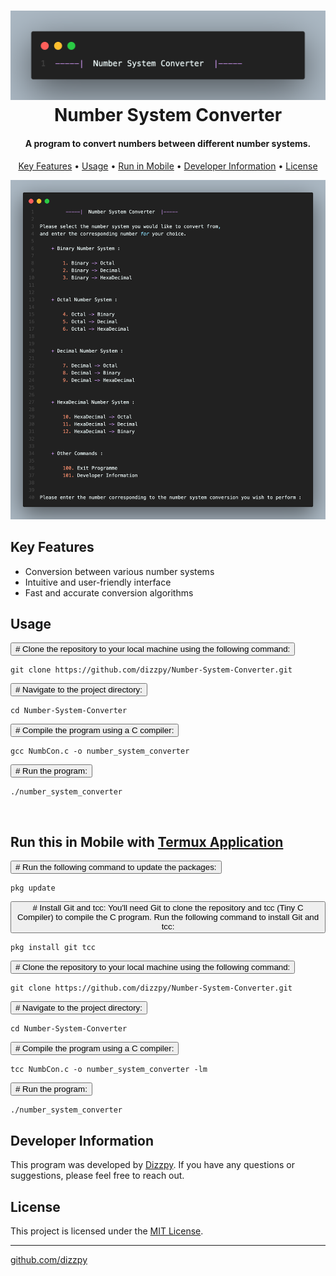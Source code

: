<h1 align="center">

  <img src="https://github.com/dizzpy/Number-System-Converter/blob/main/hedderimg.png" alt="banner">

  
  <br>
  Number System Converter
  <br>
</h1>

<h4 align="center">A program to convert numbers between different number systems.</h4>


<p align="center">
  <a href="#key-features">Key Features</a> •
  <a href="#usage">Usage</a> •
  <a href="#run-this-in-mobile-with-termux-application">Run in Mobile</a> •
  <a href="#developer-information">Developer Information</a> •
  <a href="#license">License</a>
</p>

<img src="https://github.com/dizzpy/Number-System-Converter/blob/main/Preview.png" alt="banner">

<h2>Key Features</h2>

<ul>
  <li> Conversion between various number systems</li>
  <li> Intuitive and user-friendly interface</li>
  <li> Fast and accurate conversion algorithms</li>
</ul>

<h2>Usage</h2>

<div>
  <button class="copy-button" data-text="git clone https://github.com/dizzpy/Number-System-Converter.git"># Clone the repository to your local machine using the following command:</button>
</div>

<pre><code id="clone-command">git clone https://github.com/dizzpy/Number-System-Converter.git</code></pre>

<div>
  <button class="copy-button" data-text="cd Number-System-Converter"># Navigate to the project directory:</button>
</div>

<pre><code id="navigate-command">cd Number-System-Converter</code></pre>

<div>
  <button class="copy-button" data-text="gcc main.c -o number_system_converter"># Compile the program using a C compiler:</button>
</div>

<pre><code id="compile-command">gcc NumbCon.c -o number_system_converter</code></pre>

<div>
  <button class="copy-button" data-text="./number_system_converter"># Run the program:</button>
</div>

<pre><code id="run-command">./number_system_converter</code></pre>

<br>


<h2>Run this in Mobile with <a href="https://play.google.com/store/search?q=termux&c=apps" target="_blank">Termux Application</a>
</h2>

<div>
  <button class="copy-button" data-text="pkg update"># Run the following command to update the packages:</button>
</div>

<pre><code id="update-command">pkg update</code></pre>

<div>
  <button class="copy-button" data-text="pkg install git tcc"># Install Git and tcc: You'll need Git to clone the repository and tcc (Tiny C Compiler) to compile the C program. Run the following command to install Git and tcc:</button>
</div>

<pre><code id="install-command">pkg install git tcc</code></pre>

<div>
  <button class="copy-button" data-text="git clone https://github.com/dizzpy/Number-System-Converter.git"># Clone the repository to your local machine using the following command:</button>
</div>

<pre><code id="clone-command">git clone https://github.com/dizzpy/Number-System-Converter.git</code></pre>

<div>
  <button class="copy-button" data-text="cd Number-System-Converter"># Navigate to the project directory:</button>
</div>

<pre><code id="navigate-command">cd Number-System-Converter</code></pre>

<div>
  <button class="copy-button" data-text="tcc NumbCon.c -o number_system_converter -lm"># Compile the program using a C compiler:</button>
</div>

<pre><code id="compile-command">tcc NumbCon.c -o number_system_converter -lm</code></pre>

<div>
  <button class="copy-button" data-text="./number_system_converter"># Run the program:</button>
</div>

<pre><code id="run-command">./number_system_converter</code></pre>




<h2>Developer Information</h2>

<p>This program was developed by <a href="https://github.com/dizzpy">Dizzpy</a>. If you have any questions or suggestions, please feel free to reach out.</p>

<h2>License</h2>

<p>This project is licensed under the <a href="LICENSE">MIT License</a>.</p>

<hr>

<p><a href="https://github.com/dizzpy">github.com/dizzpy</a> </p>
